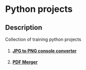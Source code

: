 # Python projects

## Description
Collection of training python projects

1. #### [JPG to PNG console converter](./jpg-to-png-converter/README.md)   
2. #### [PDF Merger](./pdf-merger/README.md)